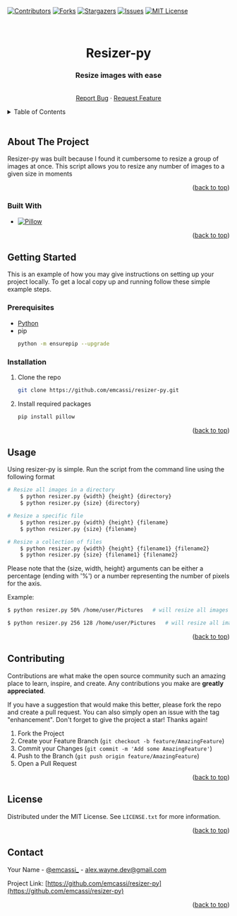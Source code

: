 <!-- Improved compatibility of back to top link: See: https://github.com/othneildrew/Best-README-Template/pull/73 -->
<a name="readme-top"></a>
<!--
*** Thanks for checking out the Best-README-Template. If you have a suggestion
*** that would make this better, please fork the repo and create a pull request
*** or simply open an issue with the tag "enhancement".
*** Don't forget to give the project a star!
*** Thanks again! Now go create something AMAZING! :D
-->



<!-- PROJECT SHIELDS -->
<!--
*** I'm using markdown "reference style" links for readability.
*** Reference links are enclosed in brackets [ ] instead of parentheses ( ).
*** See the bottom of this document for the declaration of the reference variables
*** for contributors-url, forks-url, etc. This is an optional, concise syntax you may use.
*** https://www.markdownguide.org/basic-syntax/#reference-style-links
-->
[![Contributors][contributors-shield]][contributors-url]
[![Forks][forks-shield]][forks-url]
[![Stargazers][stars-shield]][stars-url]
[![Issues][issues-shield]][issues-url]
[![MIT License][license-shield]][license-url]



<!-- PROJECT LOGO -->
<br />
<div align="center">
  <a href="https://github.com/emcassi/resizer-py">
  </a>

<h1 align="center">Resizer-py</h1>

  <p align="center">
    <h3>Resize images with ease</h3>
    <br />
    <a href="https://github.com/emcassi/resizer-py/issues">Report Bug</a>
    ·
    <a href="https://github.com/emcassi/resizer-py/issues">Request Feature</a>
  </p>
</div>



<!-- TABLE OF CONTENTS -->
<details>
  <summary>Table of Contents</summary>
  <ol>
    <li>
      <a href="#about-the-project">About The Project</a>
      <ul>
        <li><a href="#built-with">Built With</a></li>
      </ul>
    </li>
    <li>
      <a href="#getting-started">Getting Started</a>
      <ul>
        <li><a href="#prerequisites">Prerequisites</a></li>
        <li><a href="#installation">Installation</a></li>
      </ul>
    </li>
    <li><a href="#usage">Usage</a></li>
    <li><a href="#contributing">Contributing</a></li>
    <li><a href="#license">License</a></li>
    <li><a href="#contact">Contact</a></li>
  </ol>
</details>

<br/>

<!-- ABOUT THE PROJECT -->
## About The Project
Resizer-py was built because I found it cumbersome to resize a group of images at once. This script allows you to resize any number of images to a given size in moments


<p align="right">(<a href="#readme-top">back to top</a>)</p>



### Built With

* [![Pillow][Pillow]][Pillow-url]

<p align="right">(<a href="#readme-top">back to top</a>)</p>



<!-- GETTING STARTED -->
## Getting Started

This is an example of how you may give instructions on setting up your project locally.
To get a local copy up and running follow these simple example steps.

### Prerequisites

* <a href="https://www.python.org/downloads/">Python</a>
* pip
  ```sh
  python -m ensurepip --upgrade
  ```

### Installation

1. Clone the repo
   ```sh
   git clone https://github.com/emcassi/resizer-py.git
   ```
2. Install required packages
   ```sh
   pip install pillow
   ```

<p align="right">(<a href="#readme-top">back to top</a>)</p>



<!-- USAGE EXAMPLES -->
## Usage

Using resizer-py is simple. Run the script from the command line using the following format

```sh
# Resize all images in a directory 
    $ python resizer.py {width} {height} {directory}
    $ python resizer.py {size} {directory}

# Resize a specific file
    $ python resizer.py {width} {height} {filename}
    $ python resizer.py {size} {filename}

# Resize a collection of files
    $ python resizer.py {width} {height} {filename1} {filename2}
    $ python resizer.py {size} {filename1} {filename2}
```

Please note that the {size, width, height} arguments can be either a percentage (ending with '%') or a number representing the number of pixels for the axis.
  
  Example: 
  ```sh
  $ python resizer.py 50% /home/user/Pictures   # will resize all images in the directory to 50% of their original size.

  $ python resizer.py 256 128 /home/user/Pictures   # will resize all images in the directory to 256x128 pixels.

  ```

<p align="right">(<a href="#readme-top">back to top</a>)</p>



<!-- CONTRIBUTING -->
## Contributing

Contributions are what make the open source community such an amazing place to learn, inspire, and create. Any contributions you make are **greatly appreciated**.

If you have a suggestion that would make this better, please fork the repo and create a pull request. You can also simply open an issue with the tag "enhancement".
Don't forget to give the project a star! Thanks again!

1. Fork the Project
2. Create your Feature Branch (`git checkout -b feature/AmazingFeature`)
3. Commit your Changes (`git commit -m 'Add some AmazingFeature'`)
4. Push to the Branch (`git push origin feature/AmazingFeature`)
5. Open a Pull Request

<p align="right">(<a href="#readme-top">back to top</a>)</p>



<!-- LICENSE -->
## License

Distributed under the MIT License. See `LICENSE.txt` for more information.

<p align="right">(<a href="#readme-top">back to top</a>)</p>



<!-- CONTACT -->
## Contact

Your Name - [@emcassi_](https://twitter.com/emcassi_) - alex.wayne.dev@gmail.com

Project Link: [https://github.com/emcassi/resizer-py](https://github.com/emcassi/resizer-py)

<p align="right">(<a href="#readme-top">back to top</a>)</p>


<!-- MARKDOWN LINKS & IMAGES -->
<!-- https://www.markdownguide.org/basic-syntax/#reference-style-links -->
[contributors-shield]: https://img.shields.io/github/contributors/emcassi/resizer-py.svg?style=for-the-badge
[contributors-url]: https://github.com/emcassi/resizer-py/graphs/contributors
[forks-shield]: https://img.shields.io/github/forks/emcassi/resizer-py.svg?style=for-the-badge
[forks-url]: https://github.com/emcassi/resizer-py/network/members
[stars-shield]: https://img.shields.io/github/stars/emcassi/resizer-py.svg?style=for-the-badge
[stars-url]: https://github.com/emcassi/resizer-py/stargazers
[issues-shield]: https://img.shields.io/github/issues/emcassi/resizer-py.svg?style=for-the-badge
[issues-url]: https://github.com/emcassi/resizer-py/issues
[license-shield]: https://img.shields.io/github/license/emcassi/resizer-py.svg?style=for-the-badge
[license-url]: https://github.com/emcassi/resizer-py/blob/master/LICENSE.txt
[Pillow]: https://img.shields.io/badge/pillow-577ea3?style=for-the-badge&logo=python&logoColor=ffd242
[Pillow-url]: https://pypi.org/project/Pillow/
